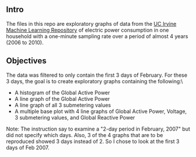 ## Intro

The files in this repo are exploratory graphs of data from the <a href="http://archive.ics.uci.edu/ml/">UC Irvine Machine
Learning Repository</a> of electric power consumption in one household with a one-minute sampling rate over a period of almost 4 years (2006 to 2010).

## Objectives

The data was filtered to only contain the first 3 days of February. For these 3 days, the goal is to create exploratory graphs containing the following:\
* A histogram of the Global Active Power 
* A line graph of the Global Active Power 
* A line graph of all 3 submetering values 
* A multiple base plot with 4 line graphs of Global Active Power, Voltage, 3 submetering values, and Global Reactive Power



Note: The instruction say to examine a "2-day period in February, 2007" but did not specify which days. Also, 3 of the 4  graphs that are to be reproduced showed 3 days instead of 2. So I chose to look at the first 3 days of Feb 2007. 




